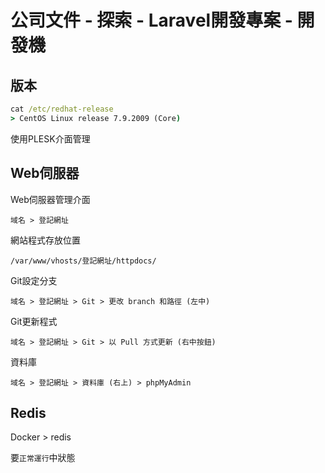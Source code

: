 # 公司文件 - 探索 - Laravel開發專案 - 開發機

## 版本
```cmd
cat /etc/redhat-release
> CentOS Linux release 7.9.2009 (Core)
```
使用PLESK介面管理

## Web伺服器
Web伺服器管理介面

    域名 > 登記網址

網站程式存放位置

    /var/www/vhosts/登記網址/httpdocs/

Git設定分支

    域名 > 登記網址 > Git > 更改 branch 和路徑 (左中)

Git更新程式

    域名 > 登記網址 > Git > 以 Pull 方式更新 (右中按鈕)

資料庫

    域名 > 登記網址 > 資料庫 (右上) > phpMyAdmin



## Redis
Docker > redis

要`正常運行`中狀態
